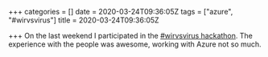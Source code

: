 +++
categories = []
date = 2020-03-24T09:36:05Z
tags = ["azure", "#wirvsvirus"]
title = 2020-03-24T09:36:05Z

+++
On the last weekend I participated in the [#wirvsvirus hackathon](https://wirvsvirushackathon.org "#wirvsvirus"). The experience with the people was awesome, working with Azure not so much.